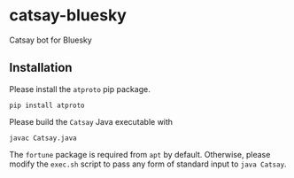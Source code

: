 # catsay-bluesky
Catsay bot for Bluesky

## Installation

Please install the `atproto` pip package.

```
pip install atproto
```


Please build the `Catsay` Java executable with

```
javac Catsay.java
```


The `fortune` package is required from `apt` by default. Otherwise, please modify the `exec.sh` script to pass any form of standard input to `java Catsay`.

